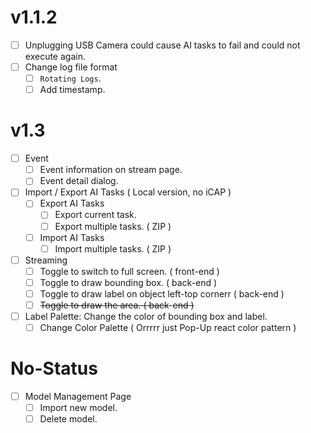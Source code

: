 # v1.1.2
- [ ] Unplugging USB Camera could cause AI tasks to fail and could not execute again.
- [ ] Change log file format
  - [ ] `Rotating Logs`.
  - [ ] Add timestamp.

# v1.3
- [ ] Event
  - [ ] Event information on stream page.
  - [ ] Event detail dialog.
- [ ] Import / Export AI Tasks ( Local version, no iCAP )
  - [ ] Export AI Tasks
    - [ ] Export current task.
    - [ ] Export multiple tasks. ( ZIP )
  - [ ] Import AI Tasks
    - [ ] Import multiple tasks. ( ZIP )
- [ ] Streaming
  - [ ] Toggle to switch to full screen. ( front-end )
  - [ ] Toggle to draw bounding box. ( back-end )
  - [ ] Toggle to draw label on object left-top cornerr ( back-end )
  - [ ] ~~Toggle to draw the area. ( back~~-~~end )~~
- [ ] Label Palette: Change the color of bounding box and label.
  - [ ] Change Color Palette ( Orrrrr just Pop-Up react color pattern )

# No-Status
- [ ] Model Management Page
  - [ ] Import new model.
  - [ ] Delete model.